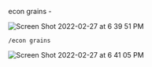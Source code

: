 econ grains - 

![Screen Shot 2022-02-27 at 6 39 51 PM](https://user-images.githubusercontent.com/85772166/155914999-6f7232d4-114f-4a75-acf0-500e05ec1a9e.png)

```
/econ grains
```

![Screen Shot 2022-02-27 at 6 41 05 PM](https://user-images.githubusercontent.com/85772166/155915104-6aa14403-8e3c-4784-a2f6-93c117afc8b8.png)
